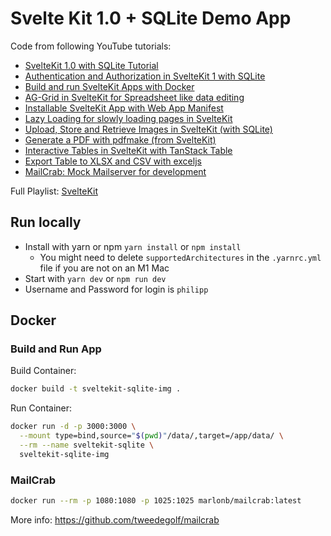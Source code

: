 # Svelte Kit 1.0 + SQLite Demo App

Code from following YouTube tutorials: 
  - [SvelteKit 1.0 with SQLite Tutorial](https://youtu.be/iO4VUbQ6ua4)
  - [Authentication and Authorization in SvelteKit 1 with SQLite](https://youtu.be/XRa-b5E7x8w)
  - [Build and run SvelteKit Apps with Docker](https://youtu.be/LwzoWuHjOWk)
  - [AG-Grid in SvelteKit for Spreadsheet like data editing](https://youtu.be/VfFKEiMAloc)
  - [Installable SvelteKit App with Web App Manifest](https://youtu.be/ywXXOvfKoYg)
  - [Lazy Loading for slowly loading pages in SvelteKit](https://youtu.be/7Kl4sKez1bs)
  - [Upload, Store and Retrieve Images in SvelteKit (with SQLite)](https://youtu.be/OLg6RwESnSo)
  - [Generate a PDF with pdfmake (from SvelteKit)](https://youtu.be/gS1wlOdRLAk)
  - [Interactive Tables in SvelteKit with TanStack Table](https://youtu.be/-Zuo3UWjjI8)
  - [Export Table to XLSX and CSV with exceljs](https://youtu.be/xzdgUm2Ccbk)
  - [MailCrab: Mock Mailserver for development](https://youtu.be/w-aitQBsINc)

Full Playlist: [SvelteKit](https://www.youtube.com/playlist?list=PLIyDDWd5rhaYwAiXQyonufcZgc_xOMtId)

## Run locally

- Install with yarn or npm `yarn install` or `npm install`
  - You might need to delete `supportedArchitectures` in the `.yarnrc.yml` file if you are not on an M1 Mac
- Start with `yarn dev` or `npm run dev`
- Username and Password for login is `philipp`

## Docker

### Build and Run App

Build Container:

```sh
docker build -t sveltekit-sqlite-img .
```

Run Container:

```sh
docker run -d -p 3000:3000 \
  --mount type=bind,source="$(pwd)"/data/,target=/app/data/ \
  --rm --name sveltekit-sqlite \
  sveltekit-sqlite-img
```

### MailCrab

```sh
docker run --rm -p 1080:1080 -p 1025:1025 marlonb/mailcrab:latest
```

More info: https://github.com/tweedegolf/mailcrab
